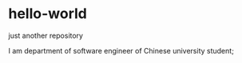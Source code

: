 # hello-world
just another repository

I am department of software engineer of Chinese university student;

